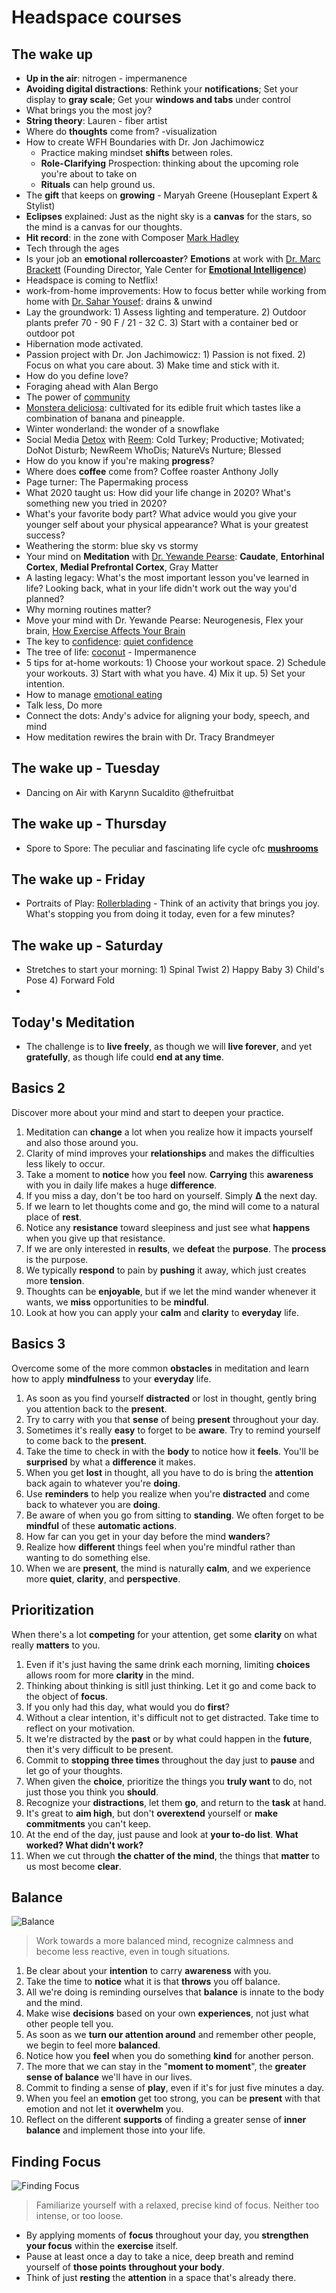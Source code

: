 # Headspace courses


## The wake up

* **Up in the air**: nitrogen - impermanence
* **Avoiding digital distractions**: Rethink your **notifications**; Set your display to **gray scale**; Get your **windows and tabs** under control 
* What brings you the most joy?
* **String theory**: Lauren - fiber artist
* Where do **thoughts** come from? -visualization
* How to create WFH Boundaries with Dr. Jon Jachimowicz
	* Practice making mindset **shifts** between roles.
	* **Role-Clarifying** Prospection: thinking about the upcoming role you're about to take on
	* **Rituals** can help ground us.	 	
* The **gift** that keeps on **growing** - Maryah Greene (Houseplant Expert & Stylist)
* **Eclipses** explained: Just as the night sky is a **canvas** for the stars, so the mind is a canvas for our thoughts.
* **Hit record**: in the zone with Composer [Mark Hadley](https://www.markhadleymusic.com/about) 
* Tech through the ages
* Is your job an **emotional rollercoaster**? **Emotions** at work with [Dr. Marc Brackett](https://www.marcbrackett.com/) (Founding Director, Yale Center for **[Emotional Intelligence](https://www.wikiwand.com/en/Emotional_intelligence)**)
* Headspace is coming to Netflix!
* work-from-home improvements: How to focus better while working from home with [Dr. Sahar Yousef](http://www.saharyousef.com/about): drains & unwind
* Lay the groundwork: 1) Assess lighting and temperature. 2) Outdoor plants prefer 70 - 90 F / 21 - 32 C. 3) Start with a container bed or outdoor pot
* Hibernation mode activated.
* Passion project with Dr. Jon Jachimowicz: 1) Passion is not fixed. 2) Focus on what you care about. 3) Make time and stick with it.
* How do you define love?
* Foraging ahead with Alan Bergo
* The power of [community](https://www.wikiwand.com/en/Community)
* [Monstera deliciosa](https://www.wikiwand.com/en/Monstera_deliciosa): cultivated for its edible fruit which tastes like a combination of banana and pineapple.
* Winter wonderland: the wonder of a snowflake
* Social Media [Detox](https://www.wikiwand.com/en/Detoxification) with [Reem](https://www.instagram.com/reemedan/?hl=en): Cold Turkey; Productive; Motivated; DoNot Disturb; NewReem WhoDis; NatureVs Nurture; Blessed
* How do you know if you're making **progress**?
* Where does **coffee** come from? Coffee roaster Anthony Jolly
* Page turner: The Papermaking process
* What 2020 taught us: How did your life change in 2020? What's something new you tried in 2020?
* What's your favorite body part? What advice would you give your younger self about your physical appearance? What is your greatest success?
* Weathering the storm: blue sky vs stormy
* Your mind on **Meditation** with [Dr. Yewande Pearse](https://www.linkedin.com/in/dr-yewande-pearse-03702643/): **Caudate**, **Entorhinal Cortex**, **Medial Prefrontal Cortex**, Gray Matter
* A lasting legacy: What's the most important lesson you've learned in life? Looking back, what in your life didn't work out the way you'd planned?
* Why morning routines matter?
* Move your mind with Dr. Yewande Pearse: Neurogenesis, Flex your brain, [How Exercise Affects Your Brain](https://www.scientificamerican.com/article/how-exercise-affects-your-brain/)
* The key to [confidence](https://www.wikiwand.com/en/Confidence): [quiet confidence](https://www.iris.xyz/growth/the-attraction-of-quiet-confidence/#:~:text=Quiet%20confidence%20means%20that%20you,and%20results%20speak%20for%20you.) 
* The tree of life: [coconut](https://www.wikiwand.com/en/Coconut) - Impermanence 
* 5 tips for at-home workouts: 1) Choose your workout space. 2) Schedule your workouts. 3) Start with what you have. 4) Mix it up. 5) Set your intention.
* How to manage [emotional eating](https://www.wikiwand.com/en/Emotional_eating)
* Talk less, Do more
* Connect the dots: Andy's advice for aligning your body, speech, and mind
* How meditation rewires the brain with Dr. Tracy Brandmeyer

## The wake up - Tuesday

* Dancing on Air with Karynn Sucaldito @thefruitbat 

## The wake up - Thursday 

* Spore to Spore: The peculiar and fascinating life cycle ofc **[mushrooms](https://www.wikiwand.com/en/Mushroom)**

## The wake up - Friday

* Portraits of Play: [Rollerblading](https://www.wikiwand.com/en/Roller_skating) - Think of an activity that brings you joy. What's stopping you from doing it today, even for a few minutes?

## The wake up - Saturday

* Stretches to start your morning: 1) Spinal Twist 2) Happy Baby 3) Child's Pose 4) Forward Fold
* 

## Today's Meditation

* The challenge is to **live freely**, as though we will **live forever**, and yet **gratefully**, as though life could **end at any time**.

## Basics 2

Discover more about your mind and start to deepen your practice.

1. Meditation can **change** a lot when you realize how it impacts yourself and also those around you.
1. Clarity of mind improves your **relationships** and makes  the difficulties less likely to occur.
1. Take a moment to **notice** how you **feel** now. **Carrying** this **awareness** with you in daily life makes a huge **difference**.
1. If you miss a day, don't be too hard on yourself. Simply **∆** the next day. 
1. If we learn to let thoughts come and go, the mind will come to a natural place of **rest**.
1. Notice any **resistance** toward sleepiness and just see what **happens** when you give up that resistance.
1. If we are only interested in **results**, we **defeat** the **purpose**. The **process** is the purpose.
1. We typically **respond** to pain by **pushing** it away, which just creates more **tension**.
1. Thoughts can be **enjoyable**, but if we let the mind wander whenever it wants, we **miss** opportunities to be **mindful**.
1. Look at how you can apply your **calm** and **clarity** to **everyday** life.

## Basics 3

Overcome some of the more common **obstacles** in meditation and learn how to apply **mindfulness** to your **everyday** life.

1. As soon as you find yourself **distracted** or lost in thought, gently bring you attention back to the **present**.
1. Try to carry with you that **sense** of being **present** throughout your day.
1. Sometimes it's really **easy** to forget to be **aware**. Try to remind yourself to come back to the **present**.
1. Take the time to check in with the **body** to notice how it **feels**. You'll be **surprised** by what a **difference** it makes.
1. When you get **lost** in thought, all you have to do is bring the **attention** back again to whatever you're **doing**.
1. Use **reminders** to help you realize when you're **distracted** and come back to whatever you are **doing**.
1. Be aware of when you go from sitting to **standing**. We often forget to be **mindful** of these **automatic actions**.
1. How far can you get in your day before the mind **wanders**?
1. Realize how **different** things feel when you're mindful rather than wanting to do something else.
1. When we are **present**, the mind is naturally **calm**, and we experience more **quiet**, **clarity**, and **perspective**. 

## Prioritization

When there's a lot **competing** for your attention, get some **clarity** on what really **matters** to you.

1. Even if it's just having the same drink each morning, limiting **choices** allows room for more **clarity** in the mind.
1. Thinking about thinking is sitll just thinking. Let it go and come back to the object of **focus**.
1. If you only had this day, what would you do **first**?
1. Without a clear intention, it's difficult not to get distracted. Take time to reflect on your motivation.
1. It we're distracted by the **past** or by what could happen in the **future**, then it's very difficult to be present.
1. Commit to **stopping three times** throughout the day just to **pause** and let go of your thoughts.
1. When given the **choice**, prioritize the things you **truly want** to do, not just those you think you **should**.
1. Recognize your **distractions**, let them **go**, and return to the **task** at hand.
1. It's great to **aim high**, but don't **overextend** yourself or **make commitments** you can't keep.
1. At the end of the day, just pause and look at **your to-do list**. **What worked? What didn't work?**
1. When we cut through **the chatter of the mind**, the things that **matter** to us most become **clear**. 

## Balance

![Balance](https://i.imgur.com/Przy4el.jpg)

> Work towards a more balanced mind, recognize calmness and become less reactive, even in tough situations.

1. Be clear about your **intention** to carry **awareness** with you.
1. Take the time to **notice** what it is that **throws** you off balance.
1. All we're doing is reminding ourselves that **balance** is innate to the body and the mind.
1. Make wise **decisions** based on your own **experiences**, not just what other people tell you.
1. As soon as we **turn our attention around** and remember other people, we begin to feel more **balanced**.
1. Notice how you **feel** when you do something **kind** for another person. 
1. The more that we can stay in the "**moment to moment**", the **greater sense of balance** we'll have in our lives.
1. Commit to finding a sense of **play**, even if it's for just five minutes a day.
1. When you feel an **emotion** get too strong, you can be **present** with that emotion and not let it **overwhelm** you.
1. Reflect on the different **supports** of finding a greater sense of **inner balance** and implement those into your life.

## Finding Focus

![Finding Focus](https://i.imgur.com/gsyEawj.png)

> Familiarize yourself with a relaxed, precise kind of focus. Neither too intense, or too loose.

* By applying moments of **focus** throughout your day, you **strengthen your focus** within the **exercise** itself.
* Pause at least once a day to take a nice, deep breath and remind yourself of **those points** **throughout your body**.
* Think of just **resting** the **attention** in a space that's already there. 